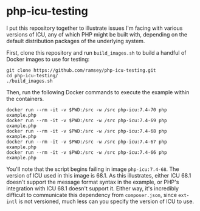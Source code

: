 # php-icu-testing

I put this repository together to illustrate issues I'm facing with various
versions of ICU, any of which PHP might be built with, depending on the default
distribution packages of the underlying system.

First, clone this repository and run `build_images.sh` to build a handful of
Docker images to use for testing:

```shell
git clone https://github.com/ramsey/php-icu-testing.git
cd php-icu-testing/
./build_images.sh
```

Then, run the following Docker commands to execute the example within the
containers.

```shell
docker run --rm -it -v $PWD:/src -w /src php-icu:7.4-70 php example.php
docker run --rm -it -v $PWD:/src -w /src php-icu:7.4-69 php example.php
docker run --rm -it -v $PWD:/src -w /src php-icu:7.4-68 php example.php
docker run --rm -it -v $PWD:/src -w /src php-icu:7.4-67 php example.php
docker run --rm -it -v $PWD:/src -w /src php-icu:7.4-66 php example.php
```

You'll note that the script begins failing in image `php-icu:7.4-68`. The
version of ICU used in this image is 68.1. As this illustrates, either ICU 68.1
doesn't support the message format syntax in the example, or PHP's integration
with ICU 68.1 doesn't support it. Either way, it's incredibly difficult to
communicate this dependency from `composer.json`, since `ext-intl` is not
versioned, much less can you specify the version of ICU to use.
